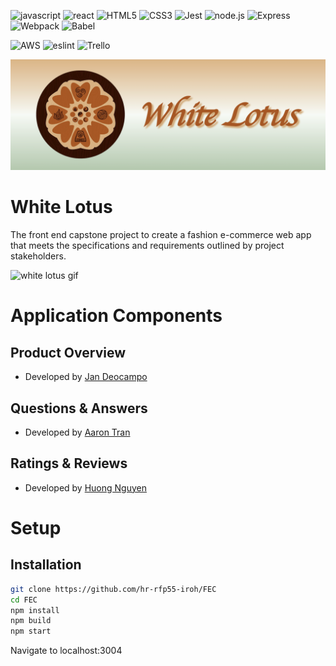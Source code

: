 ![javascript](https://img.shields.io/badge/JavaScript-323330?style=for-the-badge&logo=javascript&logoColor=F7DF1E)
![react](https://img.shields.io/badge/React-20232A?style=for-the-badge&logo=react&logoColor=61DAFB)
![HTML5](https://img.shields.io/badge/HTML5-E34F26?style=for-the-badge&logo=html5&logoColor=white)
![CSS3](https://img.shields.io/badge/CSS3-1572B6?style=for-the-badge&logo=css3&logoColor=white)
![Jest](https://img.shields.io/badge/-Jest-20232A?style=for-the-badge&logo=jest&logoColor=red)
![node.js](https://img.shields.io/badge/Node.js-20232A?style=for-the-badge&logo=nodedotjs&logoColor=green)
![Express](https://img.shields.io/badge/-Express-20232A?style=for-the-badge&logo=express&logoColor=yellow)
![Webpack](https://img.shields.io/badge/-webpack-20232A?style=for-the-badge&logo=webpack&logoColor=blueviolet)
![Babel](https://img.shields.io/badge/-Babel-20232A?style=for-the-badge&logo=babel&logoColor=yellow)

![AWS](https://img.shields.io/badge/Amazon_AWS-{232F3E}?style=for-the-badge&logo=amazonaws&logoColor=white)
![eslint](https://img.shields.io/badge/eslint-3A33D1?style=for-the-badge&logo=eslint&logoColor=white)
![Trello](https://img.shields.io/badge/Trello-0052CC?style=for-the-badge&logo=trello&logoColor=white)

![white_lotus_banner](docs/img/whiteLotus_banner.png)



# White Lotus

The front end capstone project to create a fashion e-commerce web app that meets the specifications and requirements outlined by project stakeholders.

![white lotus gif](docs/img/whitelotusdemo3.gif)

# Application Components
## Product Overview

- Developed by [Jan Deocampo](https://github.com/Darumin)

## Questions & Answers

- Developed by [Aaron Tran](https://github.com/aaronlamtran)

## Ratings & Reviews

- Developed by [Huong Nguyen](https://github.com/huongtran1993)

# Setup
## Installation
```bash
git clone https://github.com/hr-rfp55-iroh/FEC
cd FEC
npm install
npm build
npm start
```
Navigate to localhost:3004



